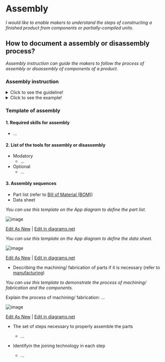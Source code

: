 # **Assembly**

*I would like to enable makers to understand the steps of constructing a finished product from components or partially-compiled units.* 

## **How to document a assembly or disassembly process?**

*Assembly instruction can guide the makers to follow the process of assembly or disassembly of components of a product.*

### **Assembly instruction** 
<details>
  <summary>Click to see the guideline!</summary>
 
 - **Definition:** *Assembly instruction could illustrate visually and with words and text how to assemble or disassemble the mechanical and electrical components of the product.*


 ```
What does include the content of assembly instruction? 

 1. Required skills for assembly
    - Operate drilling machine
    - Operate Band Saw/Dremel
    - Etc.
 2. List of the tools for assembly or disassembly
    - Mandatory
       - Allen Key set
       - Imperial wrench set
       - Etc.
    - Optional
       - Drill press
       - Etc. 
 3. Assembly sequence
    - Part list for mechanical parts: is a complete list of all parts needed to build the complete product(refer to the BOM at manufacturing section)
       - Item numbers: are based on the assembly structure, that is, the order in which parts are displayed in assembly.
       - Part number or drawing number: which is a reference back to the detail drawing (refer to the BOM). 
       - Description: is usually a part name or a complete description of parts.
       - Quantity: is the number of that particular part used on this assembly. 
       - Image of each part
    - Datasheet of components for electronic parts
       - Description of features
          - Core
          - Memeories
          - Advenced connectivity
          - etc.
       - Device summary
          - Reference
          - Part number 
       - How to use the parts?
    - Describing the machining/ fabrication if it is necessary during the assembly (refer to manufacturing and see the template below)
      - Machine used
      - Sequence of process 
    - The set of steps necessary to properly assemble the parts
    - Identifyin the joining technology in each step
       - Screwing
       - Bolting
       - Soldering
       - Etc.
  
How to visualize of the assembly or disasembly process?
 1. Images 
 2. Videos 
```  
</details>

<details>
  <summary>Click to see the example!</summary>
 
*Some examples of open-source projects that include assembly instructions.*

#### *Example 1:* [Poppy Robot](https://docs.poppy-project.org/en/assembly-guides/ergo-jr/mechanical-construction.html)

#### *Example 2:* [JPL Open Source Rover](https://github.com/nasa-jpl/open-source-rover/tree/master/mechanical/body_assembly)

#### *Example 3:* [SatNOGS Rotator v3](https://wiki.satnogs.org/SatNOGS_Rotator_v3#Assembly) , [Assembly instructions](https://ohai.satnogs.org/project/satnogs-rotator-v3-mechanical-assembly/hardware/) 
  
#### *Example 4:* [Open Source Powered Prosthetic Leg](https://www.hackster.io/open-source-bionics/open-source-powered-prosthetic-leg-56be8e#toc-electronics-assembly-4)
</details>

### Template of assembly
 
 #### 1. Required skills for assembly
   * ...
 #### 2. List of the tools for assembly or disassembly
   * Modatory
     * ...
   * Optional
     * ... 
 #### 3. Assembly sequences 
   * Part list (refer to [Bill of Material (BOM)](https://github.com/OPEN-NEXT/wp2.3_Guideline-for-documentation-of-OSH-design-reuse/tree/main/Documentation/4.%20Manufacturing#1-bill-of-material-bom))
   * Data sheet
  
   *You can use this template on the App diagram to define the part list.*
 
![image](https://github.com/OPEN-NEXT/wp2.3_Guideline-for-documentation-of-OSH-design-reuse/blob/main/Sources/Images/Part%20list.jpg)

 <a href="https://app.diagrams.net/#Hamerezoji1362%2Fdrawio-github%2Fmaster%2FPart%20list%20or%20data%20sheet.drawio">Edit As New</a> | <a href="https://app.diagrams.net/#Hamerezoji1362%2Fdrawio-github%2Fmaster%2FPart%20list%20or%20data%20sheet.png">Edit in diagrams.net</a>
 
   *You can use this template on the App diagram to define the data sheet.*
 
![image](https://github.com/OPEN-NEXT/wp2.3_Guideline-for-documentation-of-OSH-design-reuse/blob/main/Sources/Images/Data%20sheet.jpg)

 <a href="https://app.diagrams.net/#Hamerezoji1362%2Fdrawio-github%2Fmaster%2FData%20sheet.drawio">Edit As New</a> | <a href="https://app.diagrams.net/#Hamerezoji1362%2Fdrawio-github%2Fmaster%2FData%20sheet.png">Edit in diagrams.net</a>
 
  * Describing the machining/ fabrication of parts if it is necessary (refer to [manufacturing](https://github.com/OPEN-NEXT/wp2.3_Guideline-for-documentation-of-OSH-design-reuse/tree/main/Documentation/4.%20Manufacturing/Manufactured%20workpiece#2-manufacturing-instructions-should-include))
  
 *You can use this template to demonstrate the process of machining/ fabrication and the components.*
 
 Explain the process of machining/ fabrication: ...
 
![image](https://github.com/OPEN-NEXT/wp2.3_Guideline-for-documentation-of-OSH-design-reuse/blob/main/Sources/Images/Describing%20the%20machining_%20fabrication.jpg)

 <a href="https://app.diagrams.net/#Hamerezoji1362%2Fdrawio-github%2Fmaster%2FDescribing%20the%20machining%2F%20fabrication.drawio">Edit As New</a> | <a href="https://app.diagrams.net/#Hamerezoji1362%2Fdrawio-github%2Fmaster%2FDescribing%20the%20machining%2Ffabrication.png">Edit in diagrams.net</a>
   
   * The set of steps necessary to properly assemble the parts
     
     * ...
     
   * Identifyin the joining technology in each step
    
     * ... 

 

